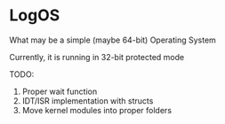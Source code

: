 # LogOS

What may be a simple (maybe 64-bit) Operating System

Currently, it is running in 32-bit protected mode

TODO:
1. Proper wait function
2. IDT/ISR implementation with structs
3. Move kernel modules into proper folders
